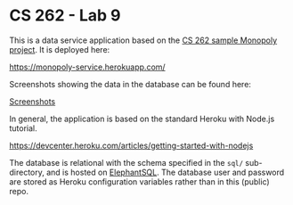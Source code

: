 # CS 262 - Lab 9

This is a data service application based on the [CS 262 sample Monopoly project](https://github.com/calvin-cs262-organization/monopoly-project). It is deployed here:

<https://monopoly-service.herokuapp.com/>

Screenshots showing the data in the database can be found here:

[Screenshots](https://github.com/sudonotdisturb/CS262/tree/master/lab09/screenshots)

In general, the application is based on the standard Heroku with Node.js tutorial.

<https://devcenter.heroku.com/articles/getting-started-with-nodejs>  

The database is relational with the schema specified in the `sql/` sub-directory,
 and is hosted on [ElephantSQL](https://www.elephantsql.com/). The database user
and password are stored as Heroku configuration variables rather than in this (public) repo.
 
